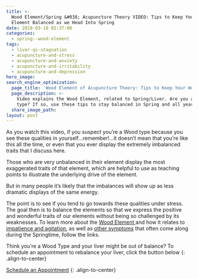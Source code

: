 ```yaml
---
title: >-
  Wood Element/Spring &#038; Acupuncture Theory VIDEO: Tips to Keep Your Wood
  Element Balanced as we Head Into Spring
date: 2018-03-10 02:37:00
categories:
  - spring--wood-element
tags:
  - liver-qi-stagnation
  - acupuncture-and-stress
  - acupuncture-and-anxiety
  - acupuncture-and-irritability
  - acupuncture-and-depression
hero_image:
search_engine_optimization:
  page_title: 'Wood Element of Acupuncture Theory: Tips to Keep Your Wood Balanced'
  page_description: >-
    Video explains the Wood Element, related to Spring/Liver. Are you a Wood
    type? If so, use these tips to stay balanced in Spring and all year.
  share_image_path:
layout: post
---
```


As you watch this video, if you suspect you’re a Wood type because you see these qualities in yourself…remember!…it doesn’t mean that you’re like this all the time, or even that you ever display the extremely imbalanced traits that I discuss here.

Those who are very unbalanced in their element display the most exaggerated traits of that element, which are helpful to use as teaching points to illustrate the underlying drive of the element.

But in many people it’s likely that the imbalances will show up as less dramatic displays of the same energy.

The point is to see if you tend to go towards these qualities under stress. The goal then is to balance the elements so that we express the positive and wonderful traits of our elements without being so challenged by its weaknesses. To learn more about the [Wood Element&nbsp;](http://www.wisdomwaysacupuncture.com/2018/03/09/ready-set-wood-season-what-acupuncture-theory-has-to-say-about-spring/)and how it relates to [impatience and agitation](http://www.wisdomwaysacupuncture.com/2018/04/15/wood-element-agitation-tips/), as well as [other symptoms](http://www.wisdomwaysacupuncture.com/2018/03/30/do-you-feel-the-wood-energy-rising-already-tips-for-staying-sane-as-we-switch-from-winter-to-spring/) that often come along during the Springtime, follow the links.

Think you’re a Wood Type and your liver might be out of balance? To schedule an appointment to rebalance your liver, click the button below
{: .align-to-center}

[Schedule an Appointment](__notset__)
{: .align-to-center}

&nbsp;